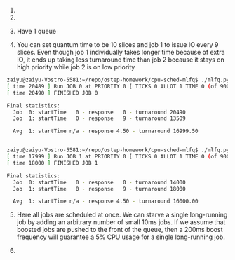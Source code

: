 1. 

2. 

3. Have 1 queue

4. You can set quantum time to be 10 slices and job 1 to issue IO every 9 slices. Even though job 1 individually takes longer time because of extra IO, it ends up taking less turnaround time than job 2 because it stays on high priority while job 2 is on low priority

```sh
zaiyu@zaiyu-Vostro-5581:~/repo/ostep-homework/cpu-sched-mlfq$ ./mlfq.py -q 10 -a 1 -l 0,9000,9:0,9000,0 -c | tail
[ time 20489 ] Run JOB 0 at PRIORITY 0 [ TICKS 0 ALLOT 1 TIME 0 (of 9000) ]
[ time 20490 ] FINISHED JOB 0

Final statistics:
  Job  0: startTime   0 - response   0 - turnaround 20490
  Job  1: startTime   0 - response   9 - turnaround 13509

  Avg  1: startTime n/a - response 4.50 - turnaround 16999.50


zaiyu@zaiyu-Vostro-5581:~/repo/ostep-homework/cpu-sched-mlfq$ ./mlfq.py -q 10 -a 1 -l 0,9000,9:0,9000,0 -c -S | tail
[ time 17999 ] Run JOB 1 at PRIORITY 0 [ TICKS 0 ALLOT 1 TIME 0 (of 9000) ]
[ time 18000 ] FINISHED JOB 1

Final statistics:
  Job  0: startTime   0 - response   0 - turnaround 14000
  Job  1: startTime   0 - response   9 - turnaround 18000

  Avg  1: startTime n/a - response 4.50 - turnaround 16000.00
```

5. Here all jobs are scheduled at once. We can starve a single long-running job by adding an arbitrary number of small 10ms jobs. If we assume that boosted jobs are pushed to the front of the queue, then a 200ms boost frequency will guarantee a 5% CPU usage for a single long-running job.

6. 